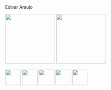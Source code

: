Edivar Araujo 
<div>
  <img height="160em" src="https://github-readme-stats.vercel.app/api?username=Edpcx&show_icons=true&theme=midnight-purple&include_all_commits=true&count_private=true"/>
  <img height="160em" src="https://github-readme-stats.vercel.app/api/top-langs/?username=Edpcx&layout=compact&langs_count=7&theme=midnight-purple"/>
</div>
  <div><br/>
      <img heigth="30" width="50" src="https://cdn.jsdelivr.net/gh/devicons/devicon/icons/react/react-original.svg" />
      <img heigth="30" width="50" src="https://cdn.jsdelivr.net/gh/devicons/devicon/icons/javascript/javascript-original.svg" />
      <img heigth="30" width="50" src="https://cdn.jsdelivr.net/gh/devicons/devicon/icons/html5/html5-original.svg" />
      <img heigth="30" width="50" src="https://cdn.jsdelivr.net/gh/devicons/devicon/icons/css3/css3-original.svg" />
      <img heigth="30" width="50" src="https://cdn.jsdelivr.net/gh/devicons/devicon/icons/nodejs/nodejs-original.svg" />
 </div>    
 
